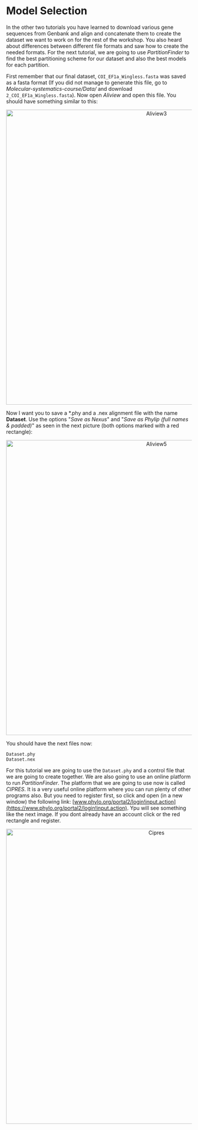 # **Model Selection**


In the other two tutorials you have learned to download various gene sequences from Genbank and align and concatenate them to create the dataset we want to work on for the rest of the workshop. You also heard about differences between different file formats and saw how to create the needed formats. For the next tutorial, we are going to use *PartitionFinder* to find the best partitioning scheme for our dataset and also the best models for each partition.

First remember that our final dataset, `COI_EF1a_Wingless.fasta` was saved as a fasta format (If you did not manage to generate this file, go to *Molecular-systematics-course/Data/* and download `2_COI_EF1a_Wingless.fasta`). Now open *Aliview* and open this file. You should have something similar to this:

<p align="center"><img src="https://github.com/niklas-w/Molecular-systematics-course/blob/master/Tutorials/3.ModelSelection/Aliview3.png" alt="Aliview3" width="800"></p>

Now I want you to save a \*.phy and a \.nex alignment file with the name **Dataset**. Use the options "*Save as Nexus*" and "*Save as Phylip (full names & padded)*" as seen in the next picture (both options marked with a red rectangle):

<p align="center"><img src="https://github.com/niklas-w/Molecular-systematics-course/blob/master/Tutorials/3.ModelSelection/Aliview5.png" alt="Aliview5" width="800"></p>

You should have the next files now:

```
Dataset.phy
Dataset.nex
```

For this tutorial we are going to use the `Dataset.phy` and a control file that we are going to create together. We are also going to use an online platform to run *PartitionFinder*. The platform that we are going to use now is called *CIPRES*. It is a very useful online platform where you can run plenty of other programs also. But you need to register first, so click and open (in a new window) the following link: [www.phylo.org/portal2/login!input.action](https://www.phylo.org/portal2/login!input.action). Ypu will see something like the next image. If you dont already have an account click or the red rectangle and register.

<p align="center"><img src="https://github.com/niklas-w/Molecular-systematics-course/blob/master/Tutorials/3.ModelSelection/Cipres.png" alt="Cipres" width="800"></p>




